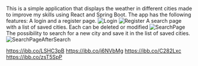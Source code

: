 This is a simple application that displays the weather in different cities made to improve my skills using React and Spring Boot.
The app has the following features:
A login and a register page.
![Login](https://ibb.co/LSHC3pB)
![Register](https://ibb.co/j6NVbMg)
A search page with a list of saved cities. Each can be deleted or modified
![SearchPage](https://ibb.co/C282Lxc)
The possibility to search for a new city and save it in the list of saved cities.
![SearchPageAfterSearch](https://ibb.co/zsT5SpP)




https://ibb.co/LSHC3pB
https://ibb.co/j6NVbMg
https://ibb.co/C282Lxc
https://ibb.co/zsT5SpP
